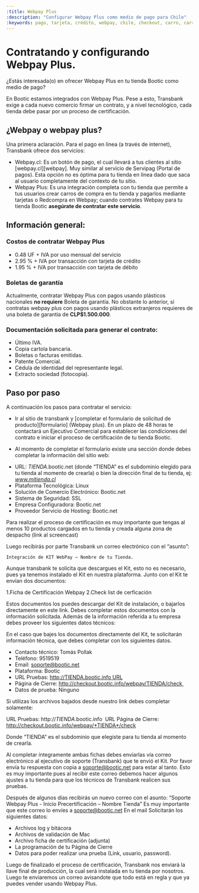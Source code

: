 ```yaml
---
:title: Webpay Plus
:description: "Configurar Webpay Plus como medio de pago para Chile"
:keywords: pago, tarjeta, crédito, webpay, chile, checkout, carro, carrito, api key, certificacion
---
```


# Contratando y configurando Webpay Plus.

¿Estás interesada(o) en ofrecer Webpay Plus en tu tienda Bootic como medio de pago?

En Bootic estamos integrados con Webpay Plus. 
Pese a esto, Transbank exige a cada nuevo comercio firmar un contrato, y a nivel tecnológico, cada tienda debe pasar por un proceso de certificación. 

## ¿Webpay o webpay plus?

Una primera aclaración. Para el pago en línea (a través de internet), Transbank ofrece dos servicios:

* Webpay.cl: Es un botón de pago, el cual llevará a tus clientes al sitio [webpay.cl][webpay]. Muy similar al servicio de Servipag (Portal de pagos). Esta opción no es óptima para tu tienda en línea dado que saca al usuario completamente del contexto de tu sitio.
* Webpay Plus: Es una integración completa con tu tienda que permite a tus usuarios crear carros de compra en tu tienda y pagarlos mediante tarjetas o Redcompra en Webpay; cuando contrates Webpay para tu tienda Bootic **asegúrate de contratar este servicio**.

## Información general:

### Costos de contratar Webpay Plus

* 0.48 UF + IVA por uso mensual del servicio
* 2.95 % + IVA por transacción con tarjeta de crédito
* 1.95 % + IVA por transacción con tarjeta de débito

### Boletas de garantía

Actualmente, contratar Webpay Plus con pagos usando plásticos nacionales **no requiere** Boleta de garantía. No obstante lo anterior, si contratas webpay plus con pagos usando plásticos extranjeros requieres de una boleta de garantía de **CLP$1.500.000**.

### Documentación solicitada para generar el contrato:

* Último IVA.
* Copia cartola bancaria.
* Boletas o facturas emitidas.
* Patente Comercial.
* Cédula de identidad del representante legal.
* Extracto sociedad (fotocopia).

## Paso por paso

A continuación los pasos para contratar el servicio:

- Ir al sitio de transbank y [completar el formulario de solicitud de producto][formulario] (Webpay plus). En un plazo de 48 horas te contactará un Ejecutivo Comercial para establecer las condiciones del contrato e iniciar el proceso de certificación de tu tienda Bootic. 

- Al momento de completar el formulario existe una sección donde debes completar la información del sitio web:

* URL: *TIENDA*.bootic.net (donde “TIENDA” es el subdominio elegido para tu tienda al momento de crearla) o bien la dirección final de tu tienda, ej: *www.mitienda.cl*
* Plataforma Tecnológica: Linux
* Solución de Comercio Electrónico: Bootic.net
* Sistema de Seguridad: SSL
* Empresa Configuradora: Bootic.net
* Proveedor Servicio de Hosting: Bootic.net 

Para realizar el proceso de certificación es muy importante que tengas al menos 10 productos cargados en tu tienda y creada alguna zona de despacho (link al screencast)

Luego recibirás por parte Transbank  un correo electrónico con el “asunto”: 

    Integración de KIT WebPay – Nombre de tu Tienda.

Aunque transbank te solicita que descargues el Kit, esto no es necesario, pues ya tenemos instalado el Kit en nuestra plataforma. Junto con el Kit te envían dos documentos:

1.Ficha de Certificación Webpay 
2.Check list de cerficación

Estos documentos los puedes descargar del Kit de instalación, o bajarlos directamente en este link. Debes completar estos documentos con la información solicitada. Además de la información referida a tu empresa debes proveer los siguientes datos técnicos:

En el caso que bajes los documentos directamente del Kit, te solicitarán información técnica, que debes completar con los siguientes datos.

* Contacto técnico: Tomás Pollak 
* Teléfono: 9519519 
* Email: soporte@bootic.net 
* Plataforma: Bootic 
* URL Pruebas: http://TIENDA.bootic.info URL 
* Página de Cierre: http://checkout.bootic.info/webpay/TIENDA/check 
* Datos de prueba: Ninguno

Si utilizas los archivos bajados desde nuestro link debes completar solamente:

URL Pruebas: http://*TIENDA*.bootic.info 
URL Página de Cierre: http://checkout.bootic.info/webpay/*TIENDA*/check

Donde “TIENDA” es el subdominio que elegiste para tu tienda al momento de crearla.

Al completar íntegramente ambas fichas debes enviarlas vía correo electrónico al ejecutivo de soporte (Transbank) que te envió el Kit. Por favor envía tu respuesta con copia a soporte@bootic.net para estar al tanto. Esto es muy importante pues al recibir este correo debemos hacer algunos ajustes a tu tienda para que los técnicos de Transbank realicen sus pruebas.

Después de algunos días recibirás un nuevo correo con el asunto: “Soporte Webpay Plus - Inicio Precertificación – Nombre Tienda” Es muy importante que este correo lo envíes a soporte@bootic.net En el mail Solicitarán los siguientes datos:

* Archivos log y bitácora
* Archivos de validación de Mac
* Archivo ficha de certificación (adjunta)
* La programación de tu Página de Cierre
* Datos para poder realizar una prueba (Link, usuario, password).

Luego de finalizado el proceso de certificación, Transbank nos enviará la llave final de producción, la cual será instalada en tu tienda por nosotros. Luego te enviaremos un correo avisandote que todo está en regla y que ya puedes vender usando Webpay Plus.